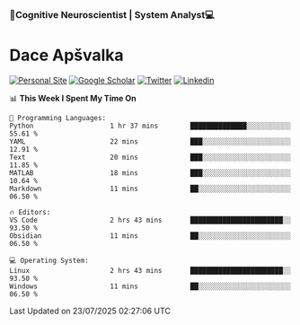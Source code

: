 ### 🧠Cognitive Neuroscientist | System Analyst💻
# Dace Apšvalka

[![Personal Site](https://img.shields.io/badge/website-teal?style=for-the-badge&logo=About.me&logoColor=white)](https://dcdace.net/)
[![Google Scholar](https://img.shields.io/badge/Scholar-yellow?style=for-the-badge&logo=googlescholar&logoColor=ffffff)](https://scholar.google.com/citations?hl=en&user=W8q0HBkAAAAJ&view_op=list_works&sortby=pubdate)
[![Twitter](https://img.shields.io/badge/Twitter-1DA1F2?logo=twitter&logoColor=white&style=for-the-badge)](https://twitter.com/dcdace)
[![Linkedin](https://img.shields.io/badge/linkedin-0077B5?logo=linkedin&logoColor=white&style=for-the-badge)](https://www.linkedin.com/in/dace-apsvalka/)

<!--
[![Dace's wakatime stats](https://github-readme-stats.vercel.app/api/wakatime?username=dcdace&theme=react&layout=compact&custom_title=Coding+past+7+days&v=2)](https://github.com/dcdace/dcdace)


[![github](https://img.shields.io/github/followers/dcdace?logo=github&style=plastic)](https://github.com/dcdace?tab=followers "GitHub followers")
[![wakatime](https://wakatime.com/badge/user/6e7556d3-b1db-4eef-a7e8-9bad735fc27e.svg?style=plastic?v=2)](https://wakatime.com/@6e7556d3-b1db-4eef-a7e8-9bad735fc27e "Total time coded since Feb 28 2022")

[![twitter](https://img.shields.io/twitter/follow/dcdace?label=followers&logo=twitter&color=%23007ec6&style=plastic)](https://twitter.com/dcdace "Twitter followers")

[![Dace's languages](https://github-readme-stats-one-nu-13.vercel.app/api/top-langs/?username=dcdace&langs_count=10&theme=nord&layout=compact)](https://github.com/anuraghazra/github-readme-stats) 
[![Dace's GitHub stats](https://github-readme-stats-one-nu-13.vercel.app/api?username=dcdace&theme=dracula&hide=prs,issues&count_private=true&show_icons=true&hide_rank=true&include_all_commits=true&hide_title=false&custom_title=GitHub+Stats)](https://github.com/anuraghazra/github-readme-stats)
-->

<!--START_SECTION:waka-->
📊 **This Week I Spent My Time On** 

```text
💬 Programming Languages: 
Python                   1 hr 37 mins        ██████████████░░░░░░░░░░░   55.61 % 
YAML                     22 mins             ███░░░░░░░░░░░░░░░░░░░░░░   12.91 % 
Text                     20 mins             ███░░░░░░░░░░░░░░░░░░░░░░   11.85 % 
MATLAB                   18 mins             ███░░░░░░░░░░░░░░░░░░░░░░   10.64 % 
Markdown                 11 mins             ██░░░░░░░░░░░░░░░░░░░░░░░   06.50 % 

🔥 Editors: 
VS Code                  2 hrs 43 mins       ███████████████████████░░   93.50 % 
Obsidian                 11 mins             ██░░░░░░░░░░░░░░░░░░░░░░░   06.50 % 

💻 Operating System: 
Linux                    2 hrs 43 mins       ███████████████████████░░   93.50 % 
Windows                  11 mins             ██░░░░░░░░░░░░░░░░░░░░░░░   06.50 % 
```


 Last Updated on 23/07/2025 02:27:06 UTC
<!--END_SECTION:waka-->

